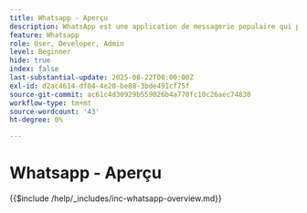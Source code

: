 ```yaml
---
title: Whatsapp - Aperçu
description: WhatsApp est une application de messagerie populaire qui permet aux entreprises d'interagir avec les clients par le biais de messages personnalisés et conversationnels à l'aide de l'API d'entreprise WhatsApp. Dans Adobe Journey Optimizer, WhatsApp permet de diffuser des messages de marketing et de service client riches et interactifs directement sur les comptes WhatsApp des utilisateurs.
feature: Whatsapp
role: User, Developer, Admin
level: Beginner
hide: true
index: false
last-substantial-update: 2025-08-22T00:00:00Z
exl-id: d2ac4614-df04-4e20-be88-3bde491cf75f
source-git-commit: ac61c4d30929b559826b4a770fc10c26aec74830
workflow-type: tm+mt
source-wordcount: '43'
ht-degree: 0%

---
```


# Whatsapp - Aperçu

{{$include /help/_includes/inc-whatsapp-overview.md}}
